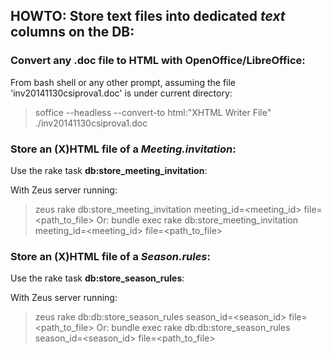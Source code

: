 ## HOWTO: Store text files into dedicated _text_ columns on the DB:

### Convert any .doc file to HTML with OpenOffice/LibreOffice:
From bash shell or any other prompt, assuming the file 'inv20141130csiprova1.doc'
is under current directory:

  > soffice --headless --convert-to html:"XHTML Writer File" ./inv20141130csiprova1.doc


### Store an (X)HTML file of a _Meeting.invitation_:
Use the rake task **db:store_meeting_invitation**:

  With Zeus server running:
  > zeus rake db:store_meeting_invitation meeting_id=<meeting_id> file=<path_to_file>
  Or:
  > bundle exec rake db:store_meeting_invitation meeting_id=<meeting_id> file=<path_to_file>


### Store an (X)HTML file of a _Season.rules_:
Use the rake task **db:store_season_rules**:

  With Zeus server running:
  > zeus rake db:db:store_season_rules season_id=<season_id> file=<path_to_file>
  Or:
  > bundle exec rake db:db:store_season_rules season_id=<season_id> file=<path_to_file>
